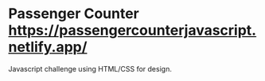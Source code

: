 # Passenger Counter https://passengercounterjavascript.netlify.app/
Javascript challenge using HTML/CSS for design.
